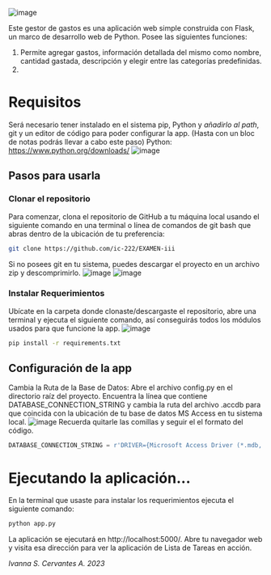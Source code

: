 ![image](https://github.com/ic-222/EXAMEN-iii/assets/136537533/27136b7a-fa0b-4e41-be71-6ad28b6c7837)


Este gestor de gastos es una aplicación web simple construida con Flask, un marco de desarrollo web de Python. 
Posee las siguientes funciones:
1. Permite agregar gastos, información detallada del mismo como nombre, cantidad gastada, descripción y elegir entre las categorías predefinidas.
2. 
# Requisitos
Será necesario tener instalado en el sistema pip, Python y *añadirlo al path*, git y un editor de código para poder configurar la app. (Hasta con un bloc de notas podrás llevar a cabo este paso)
Python: https://www.python.org/downloads/
![image](https://github.com/ic-222/EXAMEN-iii/assets/136537533/ec6dd1b7-0261-421e-864f-b385e69cf65d)


## Pasos para usarla

### Clonar el repositorio
Para comenzar, clona el repositorio de GitHub a tu máquina local usando el siguiente comando en una terminal o línea de comandos de git bash que abras dentro de la ubicación de tu preferencia:

```bash
git clone https://github.com/ic-222/EXAMEN-iii
```
Si no posees git en tu sistema, puedes descargar el proyecto en un archivo zip y descomprimirlo.
![image](https://github.com/ic-222/EXAMEN-iii/assets/136537533/0f240e40-e4ac-4a84-8389-88ec5289dd5c)
![image](https://github.com/ic-222/EXAMEN-iii/assets/136537533/5749a3e1-af28-415f-bec9-2b3ff30687bd)

### Instalar Requerimientos
Ubícate en la carpeta donde clonaste/descargaste el repositorio, abre una terminal y ejecuta el siguiente comando, así conseguirás todos los módulos usados para que funcione la app.
![image](https://github.com/ic-222/EXAMEN-iii/assets/136537533/358e9c06-7a59-4723-b985-4d09620cc50a)


```bash
pip install -r requirements.txt
```

## Configuración de la app
Cambia la Ruta de la Base de Datos:
Abre el archivo config.py en el directorio raíz del proyecto. Encuentra la línea que contiene DATABASE_CONNECTION_STRING y cambia la ruta del archivo .accdb para que coincida con la ubicación de tu base de datos MS Access en tu sistema local.
![image](https://github.com/ic-222/EXAMEN-iii/assets/136537533/3009c9c3-eb61-4181-b9a0-579772a07683)
Recuerda quitarle las comillas y seguir el el formato del código.

```python
DATABASE_CONNECTION_STRING = r'DRIVER={Microsoft Access Driver (*.mdb, *.accdb)};DBQ=TU_RUTA.accdb;'
```

# Ejecutando la aplicación...

En la terminal que usaste para instalar los requerimientos ejecuta el siguiente comando:

``` bash
python app.py
```

La aplicación se ejecutará en http://localhost:5000/. Abre tu navegador web y visita esa dirección para ver la aplicación de Lista de Tareas en acción.


*Ivanna S. Cervantes A. 2023*
